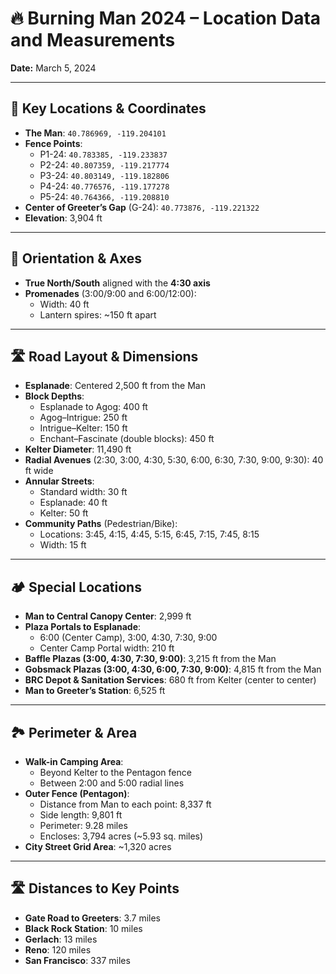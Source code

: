 
# 🔥 Burning Man 2024 – Location Data and Measurements
**Date:** March 5, 2024

---

## 📍 Key Locations & Coordinates
- **The Man**: `40.786969, -119.204101`  
- **Fence Points**:
  - P1-24: `40.783385, -119.233837`
  - P2-24: `40.807359, -119.217774`
  - P3-24: `40.803149, -119.182806`
  - P4-24: `40.776576, -119.177278`
  - P5-24: `40.764366, -119.208810`
- **Center of Greeter’s Gap** (G-24): `40.773876, -119.221322`  
- **Elevation**: 3,904 ft  

---

## 🧭 Orientation & Axes
- **True North/South** aligned with the **4:30 axis**
- **Promenades** (3:00/9:00 and 6:00/12:00):  
  - Width: 40 ft  
  - Lantern spires: ~150 ft apart  

---

## 🛣️ Road Layout & Dimensions
- **Esplanade**: Centered 2,500 ft from the Man  
- **Block Depths**:
  - Esplanade to Agog: 400 ft  
  - Agog–Intrigue: 250 ft  
  - Intrigue–Kelter: 150 ft  
  - Enchant–Fascinate (double blocks): 450 ft  
- **Kelter Diameter**: 11,490 ft  
- **Radial Avenues** (2:30, 3:00, 4:30, 5:30, 6:00, 6:30, 7:30, 9:00, 9:30): 40 ft wide  
- **Annular Streets**:
  - Standard width: 30 ft  
  - Esplanade: 40 ft  
  - Kelter: 50 ft  
- **Community Paths** (Pedestrian/Bike):  
  - Locations: 3:45, 4:15, 4:45, 5:15, 6:45, 7:15, 7:45, 8:15  
  - Width: 15 ft  

---

## 🏕️ Special Locations
- **Man to Central Canopy Center**: 2,999 ft  
- **Plaza Portals to Esplanade**:
  - 6:00 (Center Camp), 3:00, 4:30, 7:30, 9:00  
  - Center Camp Portal width: 210 ft  
- **Baffle Plazas (3:00, 4:30, 7:30, 9:00)**: 3,215 ft from the Man  
- **Gobsmack Plazas (3:00, 4:30, 6:00, 7:30, 9:00)**: 4,815 ft from the Man  
- **BRC Depot & Sanitation Services**: 680 ft from Kelter (center to center)  
- **Man to Greeter’s Station**: 6,525 ft  

---

## 🏞️ Perimeter & Area
- **Walk-in Camping Area**:  
  - Beyond Kelter to the Pentagon fence  
  - Between 2:00 and 5:00 radial lines  
- **Outer Fence (Pentagon)**:
  - Distance from Man to each point: 8,337 ft  
  - Side length: 9,801 ft  
  - Perimeter: 9.28 miles  
  - Encloses: 3,794 acres (~5.93 sq. miles)  
- **City Street Grid Area**: ~1,320 acres  

---

## 🛣️ Distances to Key Points
- **Gate Road to Greeters**: 3.7 miles  
- **Black Rock Station**: 10 miles  
- **Gerlach**: 13 miles  
- **Reno**: 120 miles  
- **San Francisco**: 337 miles  
